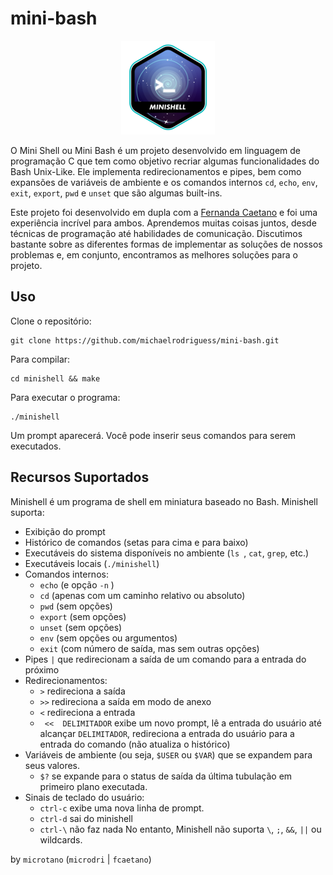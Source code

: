 # mini-bash


<p align="center">
  <img src="https://github.com/mcombeau/mcombeau/blob/main/42_badges/minishelle.png" alt="Emblema do projeto Minishell 42"/>
</p>

O Mini Shell ou Mini Bash é um projeto desenvolvido em linguagem de programação C que tem como objetivo recriar algumas funcionalidades do Bash Unix-Like. Ele implementa redirecionamentos e pipes, bem como expansões de variáveis de ambiente e os comandos internos `cd`, `echo`, `env`, `exit`, `export`, `pwd` e `unset` que são algumas built-ins.

Este projeto foi desenvolvido em dupla com a [Fernanda Caetano](https://github.com/FernandaMatt)
 e foi uma experiência incrível para ambos. Aprendemos muitas coisas juntos, desde técnicas de programação até habilidades de comunicação. Discutimos bastante sobre as diferentes formas de implementar as soluções de nossos problemas e, em conjunto, encontramos as melhores soluções para o projeto.


## Uso
Clone o repositório:
``` 
git clone https://github.com/michaelrodriguess/mini-bash.git
```
Para compilar:

``` shell
cd minishell && make
```
Para executar o programa:
``` shell
./minishell
```
Um prompt aparecerá. Você pode inserir seus comandos para serem executados.

## Recursos Suportados
Minishell é um programa de shell em miniatura baseado no Bash. Minishell suporta:

* Exibição do prompt
* Histórico de comandos (setas para cima e para baixo)
* Executáveis do sistema disponíveis no ambiente (`ls `, `cat`, `grep`, etc.)
* Executáveis locais (`./minishell`)
* Comandos internos:
  * ` echo ` (e opção `-n` )
  * ` cd ` (apenas com um caminho relativo ou absoluto)
  * ` pwd ` (sem opções)
  * ` export ` (sem opções)
  * ` unset ` (sem opções)
  * ` env ` (sem opções ou argumentos)
  * ` exit ` (com número de saída, mas sem outras opções)
* Pipes ` | ` que redirecionam a saída de um comando para a entrada do próximo
* Redirecionamentos:
  * ` > ` redireciona a saída
  * ` >> ` redireciona a saída em modo de anexo
  * ` < ` redireciona a entrada
  * ` <<  DELIMITADOR` exibe um novo prompt, lê a entrada do usuário até alcançar `DELIMITADOR`, redireciona a entrada do usuário para a entrada do comando (não atualiza o histórico)
* Variáveis de ambiente (ou seja, `$USER` ou `$VAR`) que se expandem para seus valores.
  * `$?` se expande para o status de saída da última tubulação em primeiro plano executada.
* Sinais de teclado do usuário:
  * `ctrl-c` exibe uma nova linha de prompt.
  * `ctrl-d` sai do minishell
  * `ctrl-\` não faz nada
No entanto, Minishell não suporta `\`, `;`, `&&`, `||` ou wildcards.

by ``microtano`` (`microdri` | `fcaetano`)

